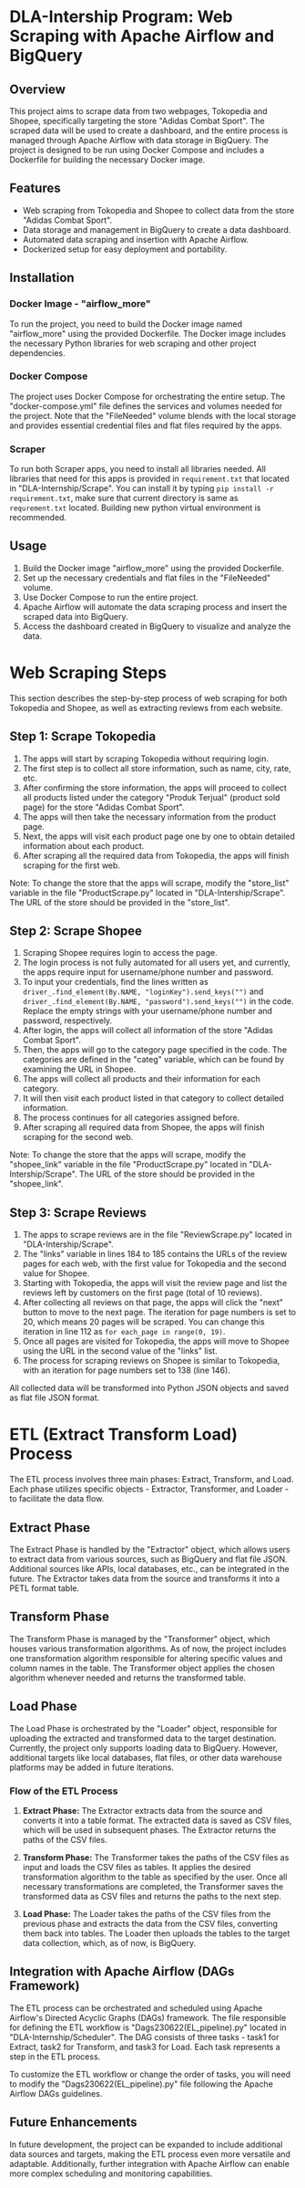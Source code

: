 # DLA-Intership Program: Web Scraping with Apache Airflow and BigQuery

## Overview

This project aims to scrape data from two webpages, Tokopedia and Shopee, specifically targeting the store "Adidas Combat Sport". The scraped data will be used to create a dashboard, and the entire process is managed through Apache Airflow with data storage in BigQuery. The project is designed to be run using Docker Compose and includes a Dockerfile for building the necessary Docker image.

## Features

- Web scraping from Tokopedia and Shopee to collect data from the store "Adidas Combat Sport".
- Data storage and management in BigQuery to create a data dashboard.
- Automated data scraping and insertion with Apache Airflow.
- Dockerized setup for easy deployment and portability.

## Installation

### Docker Image - "airflow_more"

To run the project, you need to build the Docker image named "airflow_more" using the provided Dockerfile. The Docker image includes the necessary Python libraries for web scraping and other project dependencies.

### Docker Compose

The project uses Docker Compose for orchestrating the entire setup. The "docker-compose.yml" file defines the services and volumes needed for the project. Note that the "FileNeeded" volume blends with the local storage and provides essential credential files and flat files required by the apps.

### Scraper

To run both Scraper apps, you need to install all libraries needed. All libraries that need for this apps is provided in `requirement.txt` that located in "DLA-Internship/Scrape". You can install it by typing `pip install -r requirement.txt`, make sure that current directory is same as `requrement.txt` located. Building new python virtual environment is recommended.

## Usage

1. Build the Docker image "airflow_more" using the provided Dockerfile.
2. Set up the necessary credentials and flat files in the "FileNeeded" volume.
3. Use Docker Compose to run the entire project.
4. Apache Airflow will automate the data scraping process and insert the scraped data into BigQuery.
5. Access the dashboard created in BigQuery to visualize and analyze the data.

# Web Scraping Steps

This section describes the step-by-step process of web scraping for both Tokopedia and Shopee, as well as extracting reviews from each website.

## Step 1: Scrape Tokopedia

1. The apps will start by scraping Tokopedia without requiring login.
2. The first step is to collect all store information, such as name, city, rate, etc.
3. After confirming the store information, the apps will proceed to collect all products listed under the category "Produk Terjual" (product sold page) for the store "Adidas Combat Sport".
4. The apps will then take the necessary information from the product page.
5. Next, the apps will visit each product page one by one to obtain detailed information about each product.
6. After scraping all the required data from Tokopedia, the apps will finish scraping for the first web.

Note: To change the store that the apps will scrape, modify the "store_list" variable in the file "ProductScrape.py" located in "DLA-Intership/Scrape". The URL of the store should be provided in the "store_list".

## Step 2: Scrape Shopee

1. Scraping Shopee requires login to access the page.
2. The login process is not fully automated for all users yet, and currently, the apps require input for username/phone number and password.
3. To input your credentials, find the lines written as `driver_.find_element(By.NAME, "loginKey").send_keys("")` and `driver_.find_element(By.NAME, "password").send_keys("")` in the code. Replace the empty strings with your username/phone number and password, respectively.
5. After login, the apps will collect all information of the store "Adidas Combat Sport".
6. Then, the apps will go to the category page specified in the code. The categories are defined in the "categ" variable, which can be found by examining the URL in Shopee.
7. The apps will collect all products and their information for each category.
8. It will then visit each product listed in that category to collect detailed information.
9. The process continues for all categories assigned before.
10. After scraping all required data from Shopee, the apps will finish scraping for the second web.

Note: To change the store that the apps will scrape, modify the "shopee_link" variable in the file "ProductScrape.py" located in "DLA-Intership/Scrape". The URL of the store should be provided in the "shopee_link".

## Step 3: Scrape Reviews

1. The apps to scrape reviews are in the file "ReviewScrape.py" located in "DLA-Intership/Scrape".
2. The "links" variable in lines 184 to 185 contains the URLs of the review pages for each web, with the first value for Tokopedia and the second value for Shopee.
3. Starting with Tokopedia, the apps will visit the review page and list the reviews left by customers on the first page (total of 10 reviews).
4. After collecting all reviews on that page, the apps will click the "next" button to move to the next page. The iteration for page numbers is set to 20, which means 20 pages will be scraped. You can change this iteration in line 112 as `for each_page in range(0, 19)`.
5. Once all pages are visited for Tokopedia, the apps will move to Shopee using the URL in the second value of the "links" list.
6. The process for scraping reviews on Shopee is similar to Tokopedia, with an iteration for page numbers set to 138 (line 146).

All collected data will be transformed into Python JSON objects and saved as flat file JSON format.

# ETL (Extract Transform Load) Process

The ETL process involves three main phases: Extract, Transform, and Load. Each phase utilizes specific objects - Extractor, Transformer, and Loader - to facilitate the data flow.

## Extract Phase

The Extract Phase is handled by the "Extractor" object, which allows users to extract data from various sources, such as BigQuery and flat file JSON. Additional sources like APIs, local databases, etc., can be integrated in the future. The Extractor takes data from the source and transforms it into a PETL format table.

## Transform Phase

The Transform Phase is managed by the "Transformer" object, which houses various transformation algorithms. As of now, the project includes one transformation algorithm responsible for altering specific values and column names in the table. The Transformer object applies the chosen algorithm whenever needed and returns the transformed table.

## Load Phase

The Load Phase is orchestrated by the "Loader" object, responsible for uploading the extracted and transformed data to the target destination. Currently, the project only supports loading data to BigQuery. However, additional targets like local databases, flat files, or other data warehouse platforms may be added in future iterations.

### Flow of the ETL Process

1. **Extract Phase:** The Extractor extracts data from the source and converts it into a table format. The extracted data is saved as CSV files, which will be used in subsequent phases. The Extractor returns the paths of the CSV files.

2. **Transform Phase:** The Transformer takes the paths of the CSV files as input and loads the CSV files as tables. It applies the desired transformation algorithm to the table as specified by the user. Once all necessary transformations are completed, the Transformer saves the transformed data as CSV files and returns the paths to the next step.

3. **Load Phase:** The Loader takes the paths of the CSV files from the previous phase and extracts the data from the CSV files, converting them back into tables. The Loader then uploads the tables to the target data collection, which, as of now, is BigQuery.

## Integration with Apache Airflow (DAGs Framework)

The ETL process can be orchestrated and scheduled using Apache Airflow's Directed Acyclic Graphs (DAGs) framework. The file responsible for defining the ETL workflow is "Dags230622(EL_pipeline).py" located in "DLA-Internship/Scheduler". The DAG consists of three tasks - task1 for Extract, task2 for Transform, and task3 for Load. Each task represents a step in the ETL process.

To customize the ETL workflow or change the order of tasks, you will need to modify the "Dags230622(EL_pipeline).py" file following the Apache Airflow DAGs guidelines.

## Future Enhancements

In future development, the project can be expanded to include additional data sources and targets, making the ETL process even more versatile and adaptable. Additionally, further integration with Apache Airflow can enable more complex scheduling and monitoring capabilities.
